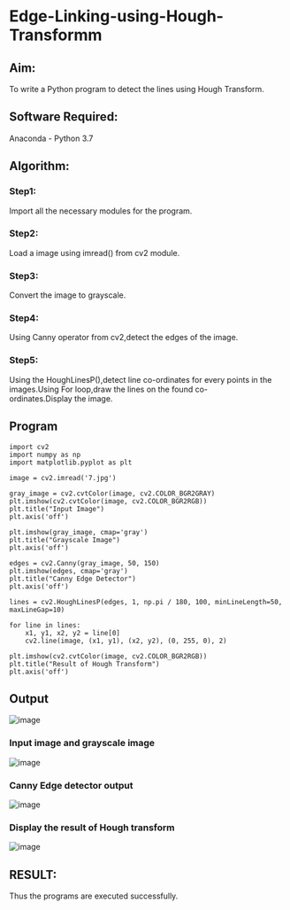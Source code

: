 # Edge-Linking-using-Hough-Transformm
## Aim:
To write a Python program to detect the lines using Hough Transform.

## Software Required:
Anaconda - Python 3.7

## Algorithm:
### Step1:

Import all the necessary modules for the program.
### Step2:

Load a image using imread() from cv2 module.
### Step3:

Convert the image to grayscale.
### Step4:

Using Canny operator from cv2,detect the edges of the image.
### Step5:

Using the HoughLinesP(),detect line co-ordinates for every points in the images.Using For loop,draw the lines on the found co-ordinates.Display the image.
## Program

```
import cv2
import numpy as np
import matplotlib.pyplot as plt

image = cv2.imread('7.jpg')

gray_image = cv2.cvtColor(image, cv2.COLOR_BGR2GRAY)
plt.imshow(cv2.cvtColor(image, cv2.COLOR_BGR2RGB))  
plt.title("Input Image")
plt.axis('off')

plt.imshow(gray_image, cmap='gray')
plt.title("Grayscale Image")
plt.axis('off')

edges = cv2.Canny(gray_image, 50, 150)
plt.imshow(edges, cmap='gray')
plt.title("Canny Edge Detector")
plt.axis('off')

lines = cv2.HoughLinesP(edges, 1, np.pi / 180, 100, minLineLength=50, maxLineGap=10)

for line in lines:
    x1, y1, x2, y2 = line[0]  
    cv2.line(image, (x1, y1), (x2, y2), (0, 255, 0), 2) 

plt.imshow(cv2.cvtColor(image, cv2.COLOR_BGR2RGB)) 
plt.title("Result of Hough Transform")
plt.axis('off')
```
## Output
![image](https://github.com/user-attachments/assets/90ec1a21-1e25-4869-9b8c-f350ce24513d)

### Input image and grayscale image
![image](https://github.com/user-attachments/assets/c9e14486-a61c-4cd5-a5ff-553a283a9005)

### Canny Edge detector output
![image](https://github.com/user-attachments/assets/091ce5c0-d58e-4e38-875b-ff23e31935bf)

### Display the result of Hough transform
![image](https://github.com/user-attachments/assets/b2c10061-1f4d-4545-9e1f-df236600d07d)

## RESULT:
Thus the programs are executed successfully.
